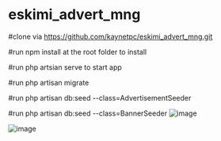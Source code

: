 # eskimi_advert_mng
#clone via https://github.com/kaynetpc/eskimi_advert_mng.git


#run npm install at the root folder to install 


#run php artsian serve to start app


#run php artisan migrate


#run php artisan db:seed --class=AdvertisementSeeder


#run php artisan db:seed --class=BannerSeeder
![image](https://user-images.githubusercontent.com/52090858/137889319-30a2a498-8e1a-4cb8-bd54-0dc5d21ada26.png)


![image](https://user-images.githubusercontent.com/52090858/137889538-a65ee160-8573-4abd-8e61-87f28cd41d6f.png)


